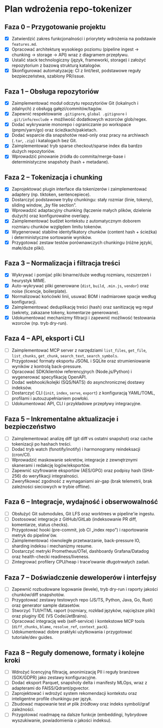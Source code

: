 # Plan wdrożenia repo-tokenizer

## Faza 0 – Przygotowanie projektu
- [x] Zatwierdzić zakres funkcjonalności i priorytety wdrożenia na podstawie `features.md`.
- [x] Opracować architekturę wysokiego poziomu (pipeline ingest → chunking → storage → API) wraz z diagramem przepływu.
- [x] Ustalić stack technologiczny (język, frameworki, storage) i założyć repozytorium z bazową strukturą katalogów.
- [x] Skonfigurować automatyzację: CI z lint/test, podstawowe reguły bezpieczeństwa, szablony PR/issue.

## Faza 1 – Obsługa repozytoriów
- [x] Zaimplementować moduł odczytu repozytoriów Git (lokalnych i zdalnych) z obsługą gałęzi/commitów/tagów.
- [x] Zapewnić respektowanie `.gitignore`, `global .gitignore` i `.git/info/exclude` + możliwość dodatkowych wzorców glob/regex.
- [x] Dodać wykrywanie monorepo i ograniczanie po workspace (pnpm/yarn/go) oraz ścieżkach/pakietach.
- [x] Dodać wsparcie dla snapshotów read-only oraz pracy na archiwach (`.tar`, `.zip`) i katalogach bez Git.
- [x] Zaimplementować tryb sparse checkout/sparse index dla bardzo dużych repozytoriów.
- [x] Wprowadzić pinowanie źródła do commita/merge-base i deterministyczne snapshoty (hash + metadane).

## Faza 2 – Tokenizacja i chunking
- [x] Zaprojektować plugin interface dla tokenizerów i zaimplementować adaptery (np. tiktoken, sentencepiece).
- [x] Dostarczyć podstawowe tryby chunkingu: stały rozmiar (linie, tokeny), sliding window, „by file section”.
- [x] Wprowadzić adaptacyjny chunking (łączenie małych plików, dzielenie dużych) oraz konfigurowalne overlapy.
- [x] Zaimplementować budżet kontekstu z automatycznym doborem rozmiaru chunków względem limitu tokenów.
- [x] Wygenerować stabilne identyfikatory chunków (content hash + ścieżka) i deterministyczne sortowanie wyników.
- [x] Przygotować zestaw testów porównawczych chunkingu (różne języki, małe/duże pliki).

## Faza 3 – Normalizacja i filtracja treści
- [x] Wykrywać i pomijać pliki binarne/duże według rozmiaru, rozszerzeń i heurystyk MIME.
- [x] Auto-wykrywać pliki generowane (`dist`, `build`, `.min.js`, `vendor`) oraz noise (licencje, boilerplate).
- [x] Normalizować końcówki linii, usuwać BOM i nadmiarowe spacje według konfiguracji.
- [x] Zaimplementować deduplikację treści (hash) oraz sanitizację wg reguł (sekrety, zakazane tokeny, komentarze generowane).
- [x] Udokumentować mechanizmy filtracji i zapewnić możliwość testowania wzorców (np. tryb dry-run).

## Faza 4 – API, eksport i CLI
- [ ] Zaimplementować MCP server z narzędziami `list_files`, `get_file`, `list_chunks`, `get_chunk`, `search_text`, `search_symbols`.
- [ ] Przygotować formaty eksportu JSONL i SQLite oraz strumieniowanie wyników z kontrolą back-pressure.
- [ ] Opracować SDK/klientów referencyjnych (Node.js/Python) i wygenerować specyfikację OpenAPI.
- [ ] Dodać webhooki/kolejki (SQS/NATS) do asynchronicznej dostawy indeksów.
- [ ] Dostarczyć CLI (`init`, `index`, `serve`, `export`) z konfiguracją YAML/TOML, profilami i autouzupełnianiem powłoki.
- [ ] Udokumentować API, CLI i przykładowe przepływy integracyjne.

## Faza 5 – Inkrementalne aktualizacje i bezpieczeństwo
- [ ] Zaimplementować analizę diff (git diff vs ostatni snapshot) oraz cache tokenizacji po hashach treści.
- [ ] Dodać tryb watch (fsnotify/inotify) i harmonogramy reindeksacji (cron/CI).
- [ ] Wprowadzić maskowanie sekretów, integracje z zewnętrznymi skanerami i redakcję logów/eksportów.
- [ ] Zapewnić szyfrowanie eksportów (AES/GPG) oraz podpisy hash (SHA-256) do weryfikacji integralności.
- [ ] Zweryfikować zgodność z wymaganiami air-gap (brak telemetrii, brak zależności sieciowych w trybie offline).

## Faza 6 – Integracje, wydajność i obserwowalność
- [ ] Obsłużyć Git submodules, Git LFS oraz worktrees w pipeline'ie ingestu.
- [ ] Dostosować integracje z GitHub/GitLab (indeksowanie PR diff, komentarze, status checks).
- [ ] Przygotować hooki (pre-commit, job CI „index repo”) i raportowanie metryk do pipeline'ów.
- [ ] Zaimplementować równoległe przetwarzanie, back-pressure IO, sharding indeksu i mechanizmy resume.
- [ ] Dostarczyć metryki Prometheus/OTel, dashboardy Grafana/Datadog oraz health-checki readiness/liveness.
- [ ] Zintegrować profilery CPU/heap i trace’owanie długotrwałych zadań.

## Faza 7 – Doświadczenie deweloperów i interfejsy
- [ ] Zapewnić rozbudowane logowanie (levele), tryb dry-run i raporty jakości chunków/diff snapshotów.
- [ ] Przygotować zestawy testowych repo (JS/TS, Python, Java, Go, Rust) oraz generator sample datasetów.
- [ ] Stworzyć TUI/HTML raport (rozmiary, rozkład języków, najcięższe pliki) oraz pluginy IDE (VS Code/JetBrains).
- [ ] Opracować integrację web (self-service) i kontekstowe MCP tools (`diff_chunks`, `blame`, `resolve_ref`, `context_pack`).
- [ ] Udokumentować dobre praktyki użytkowania i przygotować tutoriale/dev guides.

## Faza 8 – Reguły domenowe, formaty i kolejne kroki
- [ ] Wdrożyć licencyjną filtrację, anonimizację PII i reguły branżowe (SOX/GDPR) jako zestawy konfiguracyjne.
- [ ] Dodać eksport Parquet, snapshoty delta i manifesty MLOps, wraz z adapterami do FAISS/Qdrant/pgvector.
- [ ] Zaprojektować i wdrożyć system rekomendacji kontekstu oraz inteligentne profile chunkingu per język.
- [ ] Zbudować mapowanie test ⇄ plik źródłowy oraz indeks symboli/graf zależności.
- [ ] Przygotować roadmapę na dalsze funkcje (embeddingi, hybrydowe wyszukiwanie, powiadomienia o jakości indeksu).
